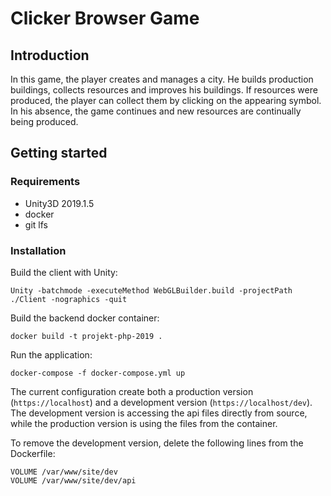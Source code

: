# Clicker Browser Game

## Introduction
In this game, the player creates and manages a city. He builds production buildings, collects resources and improves his buildings. If resources were produced, the player can collect them by clicking on the appearing symbol. In his absence, the game continues and new resources are continually being produced.

## Getting started
### Requirements
* Unity3D 2019.1.5
* docker
* git lfs

### Installation
Build the client with Unity:
```
Unity -batchmode -executeMethod WebGLBuilder.build -projectPath ./Client -nographics -quit
```

Build the backend docker container:
```
docker build -t projekt-php-2019 .
```

Run the application:
```
docker-compose -f docker-compose.yml up
```

The current configuration create both a production version (`https://localhost`) and a development version (`https://localhost/dev`). The development version is accessing the api files directly from source, while the production version is using the files from the container.

To remove the development version, delete the following lines from the Dockerfile:
```
VOLUME /var/www/site/dev
VOLUME /var/www/site/dev/api
```
